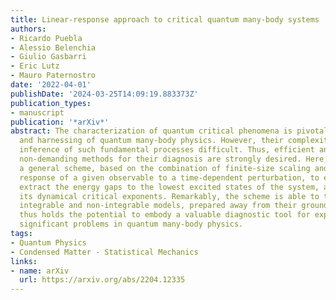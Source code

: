 ```yaml
---
title: Linear-response approach to critical quantum many-body systems
authors:
- Ricardo Puebla
- Alessio Belenchia
- Giulio Gasbarri
- Eric Lutz
- Mauro Paternostro
date: '2022-04-01'
publishDate: '2024-03-25T14:09:19.883373Z'
publication_types:
- manuscript
publication: '*arXiv*'
abstract: The characterization of quantum critical phenomena is pivotal for the understanding
  and harnessing of quantum many-body physics. However, their complexity makes the
  inference of such fundamental processes difficult. Thus, efficient and experimentally
  non-demanding methods for their diagnosis are strongly desired. Here, we introduce
  a general scheme, based on the combination of finite-size scaling and the linear
  response of a given observable to a time-dependent perturbation, to efficiently
  extract the energy gaps to the lowest excited states of the system, and thus infer
  its dynamical critical exponents. Remarkably, the scheme is able to tackle both
  integrable and non-integrable models, prepared away from their ground states. It
  thus holds the potential to embody a valuable diagnostic tool for experimentally
  significant problems in quantum many-body physics.
tags:
- Quantum Physics
- Condensed Matter - Statistical Mechanics
links:
- name: arXiv
  url: https://arxiv.org/abs/2204.12335
---
```

